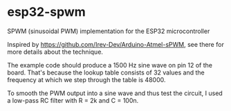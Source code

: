 # esp32-spwm
SPWM (sinusoidal PWM) implementation for the ESP32 microcontroller

Inspired by https://github.com/Irev-Dev/Arduino-Atmel-sPWM, see there for more details about the technique.

The example code should produce a 1500 Hz sine wave on pin 12 of the board. That's because the lookup table consists of 32 values and the frequency at which we step through the table is 48000.

To smooth the PWM output into a sine wave and thus test the circuit, I used a low-pass RC filter with R = 2k and C = 100n.
